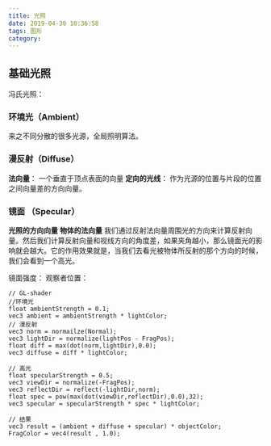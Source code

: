 ```yaml
---
title: 光照
date: 2019-04-30 10:36:58
tags: 图形
category:
---
```


## 基础光照
冯氏光照：
### 环境光（Ambient）
来之不同分散的很多光源，全局照明算法。
### 漫反射（Diffuse）
**法向量**： 一个垂直于顶点表面的向量
**定向的光线**： 作为光源的位置与片段的位置之间向量差的方向向量。
### 镜面 （Specular）
**光照的方向向量**
**物体的法向量** 
我们通过反射法向量周围光的方向来计算反射向量。然后我们计算反射向量和视线方向的角度差，如果夹角越小，那么镜面光的影响就会越大。它的作用效果就是，当我们去看光被物体所反射的那个方向的时候，我们会看到一个高光。

镜面强度： 
观察者位置：


``` 
// GL-shader
//环境光 
float ambientStrength = 0.1;
vec3 ambient = ambientStrength * lightColor;
// 漫反射
vec3 norm = normailze(Normal);
vec3 lightDir = normalize(lightPos - FragPos);
float diff = max(dot(norm,lightDir),0.0);
vec3 diffuse = diff * lightColor;

// 高光
float specularStrength = 0.5;
vec3 viewDir = normalize(-FragPos);
vec3 reflectDir = reflect(-lightDir,norm);
float spec = pow(max(dot(viewDir,reflectDir),0.0),32);
vec3 specular = specularStrength * spec * lightColor;

// 结果
vec3 result = (ambient + diffuse + specular) * objectColor;
FragColor = vec4(result , 1.0);
```